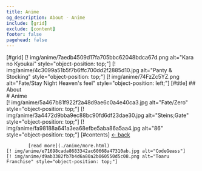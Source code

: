 ```yaml
---
title: Anime
og_description: About - Anime
include: [grid]
exclude: [content]
footer: false
pagehead: false
---
```


[#grid]
    [! img/anime/7aedb4509d17fa705bbc62048bdca67d.png alt="Kara no Kyoukai" style="object-position: top;"]
    [! img/anime/4c3099a51b5f7b6ffc700dd2f2885d10.jpg alt="Panty & Stocking" style="object-position: top;"] 
    [! img/anime/74FzZc5YZ.png alt="Fate/Stay Night Heaven's feel" style="object-position: left;"]
    [#title]
            ## About  
            # Anime  
    [! img/anime/5a467b81f922f2a48d9ae6c0a4e40ca3.jpg alt="Fate/Zero" style="object-position: top;"]
    [! img/anime/3a4472d9bba9ec88bc90fd6df23dae30.jpg alt="Steins;Gate" style="object-position: top;"]
    [! img/anime/fa98188a641a3ea68efbe5aba86a5aa4.jpg alt="86" style="object-position: top;"]
    [#contents]
            [<- back](/about/)

            [read more](./anime/more.html)
    [! img/anime/e71698cada8683342ac60668a47310ab.jpg alt="CodeGeass"]
    [! img/anime/d9ab3382fb7b4d6a80a2b060550d5c08.png alt="Toaru Franchise" style="object-position: top;"]
